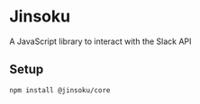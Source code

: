 # Jinsoku

A JavaScript library to interact with the Slack API

## Setup

```shell
npm install @jinsoku/core
```
